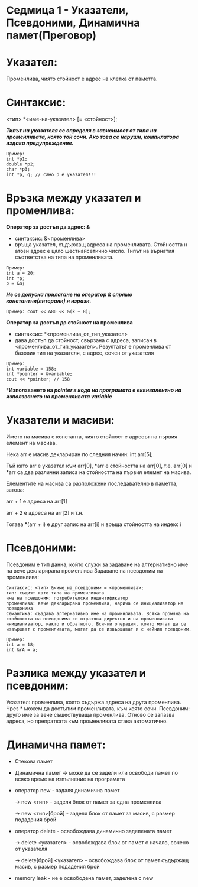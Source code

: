 # Седмица 1 - Указатели, Псевдоними, Динамична памет(Преговор)

Указател:
=
Променлива, чиято стойност е адрес на клетка от паметта.

Синтаксис:
=
<тип> *<име-на-указател> [= <стойност>];

***Типът на указателя се определя в зависимост от типа на променливата, която той сочи. Ако това се наруши, компилатора издава предупреждение.***
```
Пример:
int *p1;
double *p2;
char *p3;
int *p, q; // само р е указател!!!
```

Връзка между указател и променлива:
=
**Оператор за достъп да адрес: &**
- синтаксис: &<променлива>
- връща указател, съдържащ адреса на променливата. Стойността н атози адрес е цяло шестнайсетично число. Типът на върнатия съответства на типа на променливата.
```
Пример:
int a = 20;
int *p;
p = &a;
```
***Не се допуска прилагане на оператор & спрямо константни(литерали) и изрази.***
```
Пример: cout << &80 << &(k + 8); 
```
**Оператор за достъп до стойност на променлива**
- синтаксис: *<променлива_от_тип_указател>
- дава достъп да стойност, свързана с адреса, записан в <променлива_от_тип_указател>. Резултатът е променлива от базовия тип на указателя, с адрес, сочен от указателя
```
Пример: 
int variable = 158;
int *pointer = &variable;
cout << *pointer; // 158
```
***Използването на *pointer в кода на програмата е еквивалентно на използването на променливата variable***

Указатели и масиви:
=
Името на масива е константа, чиято стойност е адресът на първия елемент на масива.

Нека arr e масив деклариран по следния начин: int arr[5];

Тъй като arr е указател към arr[0], *arr е стойността на arr[0], т.е. arr[0] и *arr са два различни записа на стойността на първия елемнт на масива.

Елементите на масива са разположени последавателно в паметта, затова:

arr + 1 е адреса на arr[1]

arr + 2 е адреса на arr[2] и т.н.

Тогава *(arr + i) е друг запис на arr[i] и връща стойността на индекс i

Псевдоними:
=
Псевдоним е тип данна, който служи за задаване на алтернативно име на вече декларирана променлива
Задаване на псевдоним на променлива:

    Синтаксис: <тип> &<име_на_псевдоним> = <променлива>;
    тип: същият като типа на променливата
    име на псевдоним: потребителски индентификатор
    променлива: вече декларирана променлива, нарича се инициализатор на псевдонима
    Семантика: създава алтернативно име на праминливата. Всяка промяна на стойността на псевдонима се отразява директно и на променливата инициализатор, както и обратното. Всички операции, които могат да се извършват с променливата, могат да се извършават и с нейния псевдоним.

```
Пример:
int a = 18;
int &rA = a;
```

Разлика между указател и псевдоним:
=
Указател: променлива, която съдържа адреса на друга променлива. Чрез * можем да достъпим променливата, към която сочи. 
Псевдоним: друго име за вече съществуваща променлива. Отново се запазва адреса, но препратката към променливата става автоматично.

Динамична памет:
=
- Стекова памет
- Динамична памет
  -> може да се задели или освободи памет по всяко време на изпълнение на програмата
- оператор new - задаля динамична памет

  -> new <тип> - заделя блок от памет за една променлива
  
  -> new <тип>[брой] - заделя блок от памет за масив, с размер подадения брой
  
- оператор delete - освобождава динамично заделената памет

  -> delete <указател> - освобождава блок от памет с начало, сочено от указателя
  
  -> delete[брой] <указател> - освобождава блок от памет съдържащ масив, с размер подадения брой
  
- memory leak - не е освободена памет, заделена с new

